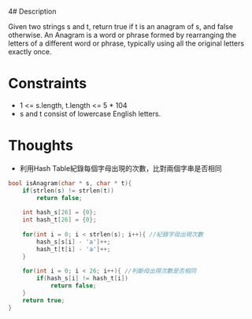 4# Description

Given two strings s and t, return true if t is an anagram of s, and false otherwise.
An Anagram is a word or phrase formed by rearranging the letters of a different word or phrase, typically using all the original letters exactly once.

# Constraints

- 1 <= s.length, t.length <= 5 * 104
- s and t consist of lowercase English letters.

# Thoughts

- 利用Hash Table紀錄每個字母出現的次數，比對兩個字串是否相同


```c
bool isAnagram(char * s, char * t){
	if(strlen(s) != strlen(t))
		return false;
	
	int hash_s[26] = {0};
	int hash_t[26] = {0};
	
	for(int i = 0; i < strlen(s); i++){ //紀錄字母出現次數
		hash_s[s[i] - 'a']++;
		hash_t[t[i] - 'a']++;
	}
	
	for(int i = 0; i < 26; i++){ //判斷母出現次數是否相同
		if(hash_s[i] != hash_t[i])
			return false;
	}
	return true;
}
```
